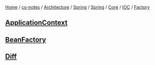 [Home](https://mengxianbin.github.io) /
[cs-notes](https://mengxianbin.github.io/cs-notes/site) /
[Architecture](https://mengxianbin.github.io/cs-notes/site/Architecture) /
[Spring](https://mengxianbin.github.io/cs-notes/site/Architecture/Spring) /
[Spring](https://mengxianbin.github.io/cs-notes/site/Architecture/Spring/Spring) /
[Core](https://mengxianbin.github.io/cs-notes/site/Architecture/Spring/Spring/Core) /
[IOC](https://mengxianbin.github.io/cs-notes/site/Architecture/Spring/Spring/Core/IOC) /
[Factory](https://mengxianbin.github.io/cs-notes/site/Architecture/Spring/Spring/Core/IOC/Factory)

## [ApplicationContext](https://mengxianbin.github.io/cs-notes/site/Architecture/Spring/Spring/Core/IOC/Factory/ApplicationContext)

## [BeanFactory](https://mengxianbin.github.io/cs-notes/site/Architecture/Spring/Spring/Core/IOC/Factory/BeanFactory)

## [Diff](https://mengxianbin.github.io/cs-notes/site/Architecture/Spring/Spring/Core/IOC/Factory/Diff)

